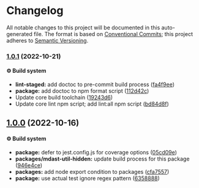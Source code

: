 # Changelog

All notable changes to this project will be documented in this auto-generated
file. The format is based on [Conventional Commits][6]; this project adheres to
[Semantic Versioning][7].

### [1.0.1][8] (2022-10-21)

#### ⚙️ Build system

- **lint-staged:** add doctoc to pre-commit build process ([fa4f9ee][9])
- **package:** add doctoc to npm format script ([112d42c][10])
- Update core build toolchain ([19243d6][11])
- Update core lint npm script; add lint:all npm script ([bd84d8f][12])

## [1.0.0][1] (2022-10-16)

#### ⚙️ Build system

- **package:** defer to jest.config.js for coverage options ([05cd09e][2])
- **packages/mdast-util-hidden:** update build process for this package
  ([946e4ce][3])
- **packages:** add node export condition to packages ([cfa7557][4])
- **package:** use actual test ignore regex pattern ([6358888][5])

[1]:
  https://github.com/Xunnamius/unified-utils/compare/05cd09e0cf13f18fa56f6156516bcf546b1238e6...mdast-util-hidden@1.0.0
[2]:
  https://github.com/Xunnamius/unified-utils/commit/05cd09e0cf13f18fa56f6156516bcf546b1238e6
[3]:
  https://github.com/Xunnamius/unified-utils/commit/946e4cea9ad076b444e56006db825174e34f2fc1
[4]:
  https://github.com/Xunnamius/unified-utils/commit/cfa755794380abeda2748bb0a86f99b0bb136198
[5]:
  https://github.com/Xunnamius/unified-utils/commit/63588887a7377f3ee7488b19c87f1f2bf1faa811
[6]: https://conventionalcommits.org
[7]: https://semver.org
[8]:
  https://github.com/Xunnamius/unified-utils/compare/mdast-util-hidden@1.0.0...mdast-util-hidden@1.0.1
[9]:
  https://github.com/Xunnamius/unified-utils/commit/fa4f9ee3f9cd922875cf077f6d8b74105f0ba55e
[10]:
  https://github.com/Xunnamius/unified-utils/commit/112d42c6999f758ff618f4e116eb7cf38c09f77c
[11]:
  https://github.com/Xunnamius/unified-utils/commit/19243d623ba14cfd629c5e4632e6a75de508592b
[12]:
  https://github.com/Xunnamius/unified-utils/commit/bd84d8fc1fb5c4d1828a16a47214a6730f34899a
